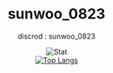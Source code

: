 <div align="center">

# sunwoo_0823

discrod : sunwoo_0823

![Stat](https://github-readme-stats.vercel.app/api?username=kimpure&show_icons=true&theme=pink) <br>
[![Top Langs](https://github-readme-stats.vercel.app/api/top-langs/?username=kimpure&langs_count=6&layout=compact&theme=pink)](https://github.com/kimpure/kimpure)
</div>
